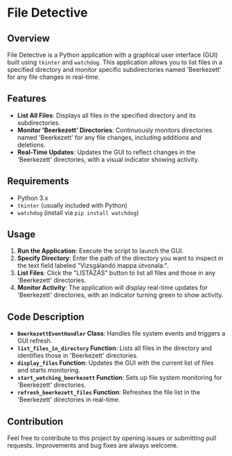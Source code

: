 # File Detective

## Overview

File Detective is a Python application with a graphical user interface (GUI) built using `tkinter` and `watchdog`. This application allows you to list files in a specified directory and monitor specific subdirectories named 'Beerkezett' for any file changes in real-time.

## Features

- **List All Files**: Displays all files in the specified directory and its subdirectories.
- **Monitor 'Beerkezett' Directories**: Continuously monitors directories named 'Beerkezett' for any file changes, including additions and deletions.
- **Real-Time Updates**: Updates the GUI to reflect changes in the 'Beerkezett' directories, with a visual indicator showing activity.

## Requirements

- Python 3.x
- `tkinter` (usually included with Python)
- `watchdog` (install via `pip install watchdog`)

## Usage

1. **Run the Application**: Execute the script to launch the GUI.
2. **Specify Directory**: Enter the path of the directory you want to inspect in the text field labeled "Vizsgálandó mappa útvonala:".
3. **List Files**: Click the "LISTÁZÁS" button to list all files and those in any 'Beerkezett' directories.
4. **Monitor Activity**: The application will display real-time updates for 'Beerkezett' directories, with an indicator turning green to show activity.

## Code Description

- **`BeerkezettEventHandler` Class**: Handles file system events and triggers a GUI refresh.
- **`list_files_in_directory` Function**: Lists all files in the directory and identifies those in 'Beerkezett' directories.
- **`display_files` Function**: Updates the GUI with the current list of files and starts monitoring.
- **`start_watching_beerkezett` Function**: Sets up file system monitoring for 'Beerkezett' directories.
- **`refresh_beerkezett_files` Function**: Refreshes the file list in the 'Beerkezett' directories in real-time.

## Contribution

Feel free to contribute to this project by opening issues or submitting pull requests. Improvements and bug fixes are always welcome.
